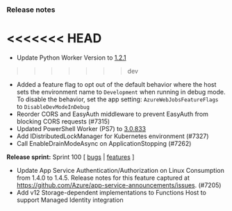 ### Release notes
<!-- Please add your release notes in the following format:
- My change description (#PR)
-->
<<<<<<< HEAD
=======
- Update Python Worker Version to [1.2.1](https://github.com/Azure/azure-functions-python-worker/releases/tag/1.2.1)
>>>>>>> dev

- Added a feature flag to opt out of the default behavior where the host sets the environment name to `Development` when running in debug mode. To disable the behavior, set the app setting: `AzureWebJobsFeatureFlags` to `DisableDevModeInDebug`
- Reorder CORS and EasyAuth middleware to prevent EasyAuth from blocking CORS requests (#7315)
- Updated PowerShell Worker (PS7) to [3.0.833](https://github.com/Azure/azure-functions-powershell-worker/releases/tag/v3.0.833)
- Add IDistributedLockManager for Kubernetes environment (#7327)
- Call EnableDrainModeAsync on ApplicationStopping (#7262)

**Release sprint:** Sprint 100
[ [bugs](https://github.com/Azure/azure-functions-host/issues?q=is%3Aissue+milestone%3A%22Functions+Sprint+100%22+label%3Abug+is%3Aclosed) | [features](https://github.com/Azure/azure-functions-host/issues?q=is%3Aissue+milestone%3A%22Functions+Sprint+100%22+label%3Afeature+is%3Aclosed) ]
- Update App Service Authentication/Authorization on Linux Consumption from 1.4.0 to 1.4.5. Release notes for this feature captured at https://github.com/Azure/app-service-announcements/issues. (#7205)
- Add v12 Storage-dependent implementations to Functions Host to support Managed Identity integration
